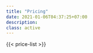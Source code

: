 ```yaml
---
title: "Pricing"
date: 2021-01-06T04:37:25+07:00
description: 
class: active
---
```


{{< price-list >}}